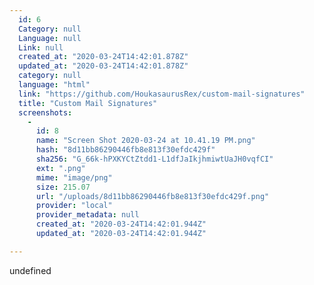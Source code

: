 ```yaml
---
  id: 6
  Category: null
  Language: null
  Link: null
  created_at: "2020-03-24T14:42:01.878Z"
  updated_at: "2020-03-24T14:42:01.878Z"
  category: null
  language: "html"
  link: "https://github.com/HoukasaurusRex/custom-mail-signatures"
  title: "Custom Mail Signatures"
  screenshots: 
    - 
      id: 8
      name: "Screen Shot 2020-03-24 at 10.41.19 PM.png"
      hash: "8d11bb86290446fb8e813f30efdc429f"
      sha256: "G_66k-hPXKYCtZtdd1-L1dfJaIkjhmiwtUaJH0vqfCI"
      ext: ".png"
      mime: "image/png"
      size: 215.07
      url: "/uploads/8d11bb86290446fb8e813f30efdc429f.png"
      provider: "local"
      provider_metadata: null
      created_at: "2020-03-24T14:42:01.944Z"
      updated_at: "2020-03-24T14:42:01.944Z"

---
```

undefined

